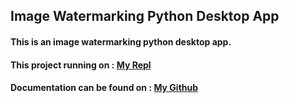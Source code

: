 ## Image Watermarking Python Desktop App

#### This is an image watermarking python desktop app.

#### This project running on : [My Repl](https://replit.com/@ViktoriusSuwand/AppBrewery-python-Day-83-Tic-Tac-Toe)

#### Documentation can be found on : [My Github](https://github.com/viktoriussuwandi/Tic-Tac-Toe-Python-Game-Development)